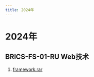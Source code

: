 ```yaml
---
title: 2024年
---
```

# 2024年

## BRICS-FS-01-RU Web技术

1. [framework.rar](../public/download/2024/BRICS-FS-01-RU/framework.rar)
